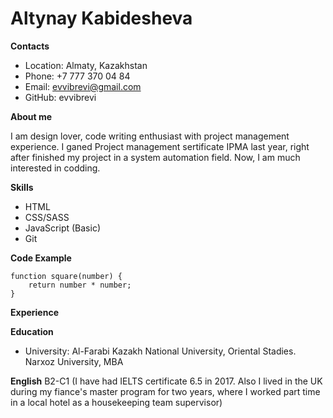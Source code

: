 # Altynay Kabidesheva

**Contacts**
- Location: Almaty, Kazakhstan
- Phone: +7 777 370 04 84
- Email: evvibrevi@gmail.com
- GitHub: evvibrevi

**About me**

I am design lover, code writing enthusiast with project management experience. I ganed Project management sertificate IPMA last year, right after finished my project in a system automation field. Now, I am much interested in codding.

**Skills**
- HTML
- CSS/SASS
- JavaScript (Basic)
- Git

**Code Example**
```
function square(number) {
    return number * number;
}
```
**Experience**

**Education**
- University: Al-Farabi Kazakh National University, Oriental Stadies. Narxoz University, MBA

**English**
B2-C1 
(I have had IELTS certificate 6.5 in 2017. Also I lived in the UK during my fiance's master program for two years, where I worked part time in a local hotel as a housekeeping team supervisor)